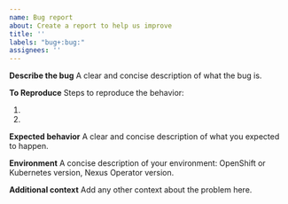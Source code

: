 ```yaml
---
name: Bug report
about: Create a report to help us improve
title: ''
labels: "bug+:bug:"
assignees: ''
---
```


**Describe the bug**
A clear and concise description of what the bug is.

**To Reproduce**
Steps to reproduce the behavior:
1. <!-- Replace this text --!>
2. <!-- Replace this text --!>

**Expected behavior**
A clear and concise description of what you expected to happen.

**Environment**
A concise description of your environment: OpenShift or Kubernetes version, Nexus Operator version.

<!-- Add the output of `kubectl version` or `oc version` -->

**Additional context**
Add any other context about the problem here.
